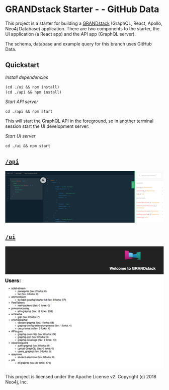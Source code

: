 # GRANDstack Starter -  - GitHub Data

This project is a starter for building a [GRANDstack](https://grandstack.io) (GraphQL, React, Apollo, Neo4j Database) application. There are two components to the starter, the UI application (a React app) and the API app (GraphQL server).

The schema, database and example query for this branch uses GitHub Data.

## Quickstart

*Install dependencies*

```
(cd ./ui && npm install)
(cd ./api && npm install)
```

*Start API server*
```
cd ./api && npm start
```

This will start the GraphQL API in the foreground, so in another terminal session start the UI development server:

*Start UI server*
```
cd ./ui && npm start
```

## [`/api`](./api)
![](api/img/graphql-playground.png)

## [`/ui`](./ui)
![](ui/img/default-app.png)

This project is licensed under the Apache License v2.
Copyright (c) 2018 Neo4j, Inc.